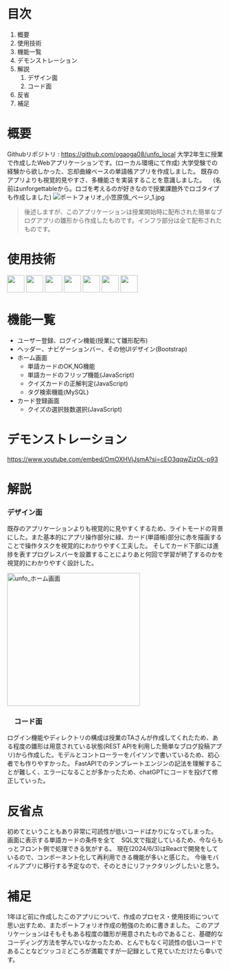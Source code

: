 # 目次
1. 概要
1. 使用技術
1. 機能一覧
1. デモンストレーション
1. 解説
    1. デザイン面
    1. コード面
1. 反省
1. 補足

# 概要
Githubリポジトリ : https://github.com/ogaoga08/unfo_local
大学2年生に授業で作成したWebアプリケーションです。(ローカル環境にて作成)
大学受験での経験から欲しかった、忘却曲線ベースの単語帳アプリを作成しました。
既存のアプリよりも視覚的見やすさ、多機能さを実装することを意識しました。
　(名前はunforgettableから。ロゴを考えるのが好きなので授業課題外でロゴタイプも作成しました)
![ポートフォリオ_小笠原慎_ページ_1.jpg](https://qiita-image-store.s3.ap-northeast-1.amazonaws.com/0/3774078/ee319386-8428-96b8-d1c8-4914f50a23b4.jpeg)

>後述しますが、このアプリケーションは授業開始時に配布された簡単なブログアプリの雛形から作成したものです。インフラ部分は全て配布されたものです。

# 使用技術
<p>
  <img src="https://img.shields.io/badge/-Html5-444444.svg?logo=html5&style=popout-square" height="40">
  <img src="https://img.shields.io/badge/-Css3-1572B6.svg?logo=css3&style=popout-square" height="40">
  <img src="https://img.shields.io/badge/-Bootstrap-563D7C.svg?logo=bootstrap&style=popout-square" height="40">
  <img src="https://img.shields.io/badge/-Javascript-ffffff.svg?logo=javascript&style=popout-square" height="40">
  <img src="https://img.shields.io/badge/-FastAPI-ffffff.svg?logo=fastapi&style=popout-square" height="40">
  <img src="https://img.shields.io/badge/-Docker-ffffff.svg?logo=docker&style=popout-square" height="40">
  <img src="https://img.shields.io/badge/-Mysql-ffa500.svg?logo=mysql&style=popout-square" height="40">
</p>

# 機能一覧
- ユーザー登録、ログイン機能(授業にて雛形配布)
- ヘッダー、ナビゲーションバー、その他UIデザイン(Bootstrap)
- ホーム画面
  - 単語カードのOK,NG機能
  - 単語カードのフリップ機能(JavaScript)
  - クイズカードの正解判定(JavaScript)
  - タグ検索機能(MySQL)
- カード登録画面
  - クイズの選択肢数選択(JavaScript)

# デモンストレーション
https://www.youtube.com/embed/OmOXHVjJsmA?si=cEO3qqwZjzOL-p93

# 解説
### デザイン面
既存のアプリケーションよりも視覚的に見やすくするため、ライトモードの背景にした。また基本的にアプリ操作部分に緑、カード(単語帳)部分に赤を描画することで操作タスクを視覚的にわかりやすく工夫した。
そしてカード下部には進捗を表すプログレスバーを設置することによりあと何回で学習が終了するのかを視覚的にわかりやすく設計した。

<img width="309" alt="unfo_ホーム画面" src="https://github.com/ogaoga08/unfo_local/assets/131137413/c53b89a6-c4a7-45cf-8351-4f57acbec717">

### 　コード面
ログイン機能やディレクトリの構成は授業のTAさんが作成してくれたため、ある程度の雛形は用意されている状態(REST APIを利用した簡単なブログ投稿アプリ)から作成した。モデルとコントローラーをパイソンで書いているため、初心者でも作りやすかった。
FastAPIでのテンプレートエンジンの記法を理解することが難しく、エラーになることが多かったため、chatGPTにコードを投げて修正していった。

# 反省点
初めてということもあり非常に可読性が低いコードばかりになってしまった。
画面に表示する単語カードの条件を全て　SQL文で指定しているため、今ならもっとフロント側で処理できる気がする。
現在(2024/6/3)はReactで開発をしているので、コンポーネント化して再利用できる機能が多いと感じた。
今後モバイルアプリに移行する予定なので、そのときにリファクタリングしたいと思う。

# 補足
1年ほど前に作成したこのアプリについて、作成のプロセス・使用技術について思い出すため、またポートフォリオ作成の勉強のために書きました。
このアプリケーションはそもそもある程度の雛形が用意されたものであること、基礎的なコーディング方法を学んでいなかったため、とんでもなく可読性の低いコードであることなどツッコミどころが満載ですが一記録として見ていただけたら幸いです。

